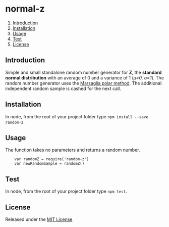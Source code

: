 # normal-z

1. [Introduction](#introduction)
1. [Installation](#installation)
1. [Usage](#usage)
1. [Test](#test)
1. [License](#license)


## Introduction

Simple and small standalone random number generator for **Z**, the **standard normal distribution** with an average of 0 and a variance of 1 (*μ=0, σ=1*).
The random number generator uses the [Marsaglia polar method](http://en.wikipedia.org/wiki/Normal_distribution#Generating_values_from_normal_distribution).
The additional independent random sample is cashed for the next call.


## Installation

In node, from the root of your project folder type `npm install --save random-z`.


## Usage

The function takes no parameters and returns a random number.

```
	var randomZ = require('random-z')
	var newRandomSample = randomZ()
```


## Test

In node, from the root of your project folder type `npm test`.


## License

Released under the [MIT License](http://www.opensource.org/licenses/MIT)
